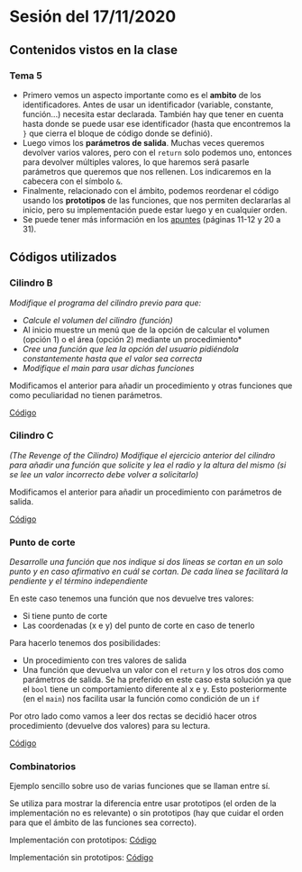 # Sesión del 17/11/2020

## Contenidos vistos en la clase

### Tema 5
* Primero vemos un aspecto importante como es el __ambito__ de los identificadores. Antes de usar un identificador (variable, constante, función...) necesita estar declarada. También hay que tener en cuenta hasta donde se puede usar ese identificador (hasta que encontremos la `}` que cierra el bloque de código donde se definió).
* Luego vimos los __parámetros de salida__. Muchas veces queremos devolver varios valores, pero con el `return` solo podemos uno, entonces para devolver múltiples valores, lo que haremos será pasarle parámetros que queremos que nos rellenen. Los indicaremos en la cabecera con el símbolo `&`.
* Finalmente, relacionado con el ámbito, podemos reordenar el código usando los __prototipos__ de las funciones, que nos permiten declararlas al inicio, pero su implementación puede estar luego y en cualquier orden.
* Se puede tener más información en los [apuntes](https://eii.cv.uma.es/pluginfile.php/233713/mod_resource/content/0/Tema%205.pdf) (páginas 11-12 y 20 a 31).
  
## Códigos utilizados

### Cilindro B 
*Modifique el programa del cilindro previo para que:*

* *Calcule el volumen del cilindro (función)*
* Al inicio muestre un menú que de la opción de calcular el volumen (opción 1) o el área (opción 2) mediante un procedimiento*
* *Cree una función que lea la opción del usuario pidiéndola constantemente hasta que el valor sea correcta*
* *Modifique el main para usar dichas funciones*

Modificamos el anterior para añadir un procedimiento y otras funciones que como peculiaridad no tienen parámetros.

[Código](Sesion17.11.20/cilindro-B.cpp)

### Cilindro C 
*(The Revenge of the Cilindro) Modifique el ejercicio anterior del cilindro para añadir una función que solicite y lea el radio y la altura del mismo (si se lee un valor incorrecto debe volver a solicitarlo)*

Modificamos el anterior para añadir un procedimiento con parámetros de salida. 

[Código](Sesion17.11.20/cilindro-C.cpp)

### Punto de corte

*Desarrolle una función que nos indique si dos líneas se cortan en un solo punto y en caso afirmativo en cuál se cortan. De cada línea se facilitará la pendiente y el término independiente*

En este caso tenemos una función que nos devuelve tres valores:
* Si tiene punto de corte
* Las coordenadas (x e y) del punto de corte en caso de tenerlo

Para hacerlo tenemos dos posibilidades:
* Un procedimiento con tres valores de salida
* Una función que devuelva un valor con el `return` y los otros dos como parámetros de salida. Se ha preferido en este caso esta solución ya  que el `bool` tiene un comportamiento diferente al x e y. Esto posteriormente (en el `main`) nos facilita usar la función como condición de un `if`

Por otro lado como vamos a leer dos rectas se decidió hacer otros procedimiento (devuelve dos valores) para su lectura.

[Código](Sesion17.11.20/lineas.cpp)

### Combinatorios

Ejemplo sencillo sobre uso de varias funciones que se llaman entre sí.

Se utiliza para mostrar la diferencia entre usar prototipos (el orden de la implementación no es relevante) o sin prototipos (hay que cuidar el orden para que el ámbito de las funciones sea correcto).

Implementación con prototipos: [Código](Sesion17.11.20/combinatorio_prototipo.cpp)

Implementación sin prototipos: [Código](Sesion17.11.20/combinatorio_sin_prototipo.cpp)

